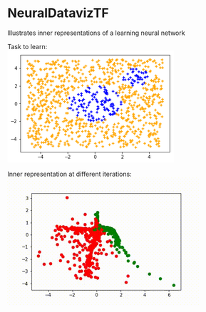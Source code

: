 # NeuralDatavizTF
Illustrates inner representations of a learning neural network

Task to learn:  
![alt text](https://github.com/Whiax/NeuralDatavizTF/blob/master/task.png "-")

Inner representation at different iterations:  
![alt text](https://github.com/Whiax/NeuralDatavizTF/blob/master/network_learning.gif "-")
